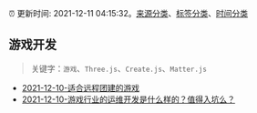 :alarm_clock: 更新时间: 2021-12-11 04:15:32。[来源分类](../README.md)、[标签分类](../TAGS.md)、[时间分类](../TIMELINE.md)

## 游戏开发


> 关键字：`游戏`、`Three.js`、`Create.js`、`Matter.js`



- [2021-12-10-适合远程团建的游戏](https://www.v2ex.com/t/821457) 
- [2021-12-10-游戏行业的运维开发是什么样的？值得入坑么？](https://www.v2ex.com/t/821451) 